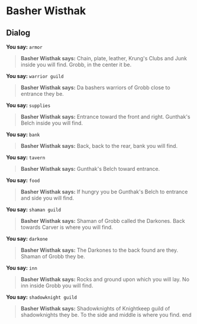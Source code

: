 # Basher Wisthak
## Dialog

**You say:** `armor`



>**Basher Wisthak says:** Chain, plate, leather, Krung's Clubs and Junk inside you will find.  Grobb, in the center it be.

**You say:** `warrior guild`



>**Basher Wisthak says:** Da bashers warriors of Grobb close to entrance they be.

**You say:** `supplies`



>**Basher Wisthak says:** Entrance toward the front and right.  Gunthak's Belch inside you will find.

**You say:** `bank`



>**Basher Wisthak says:** Back, back to the rear, bank you will find.

**You say:** `tavern`



>**Basher Wisthak says:** Gunthak's Belch toward entrance.

**You say:** `food`



>**Basher Wisthak says:** If hungry you be Gunthak's Belch to entrance and side you will find.

**You say:** `shaman guild`



>**Basher Wisthak says:** Shaman of Grobb called the Darkones.  Back towards Carver is where you will find.

**You say:** `darkone`



>**Basher Wisthak says:** The Darkones to the back found are they.  Shaman of Grobb they be.

**You say:** `inn`



>**Basher Wisthak says:** Rocks and ground upon which you will lay.  No inn inside Grobb you will find.

**You say:** `shadowknight guild`



>**Basher Wisthak says:** Shadowknights of Knightkeep guild of shadowknights they be.  To the side and middle is where you find.
end